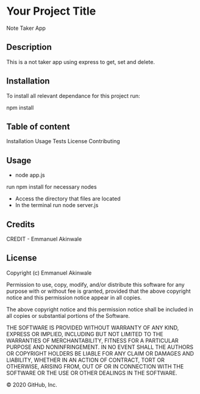 # Your Project Title
 Note Taker App

## Description 
This is a not taker app using express to get, set and delete.





## Installation

To install all relevant dependance for this project run:

npm install

## Table of content
Installation
Usage
Tests
License
Contributing


## Usage 

- node app.js

run npm install for necessary nodes
- Access the directory that files are located
- In the terminal run node server.js






## Credits

CREDIT - Emmanuel Akinwale



## License

Copyright (c) Emmanuel Akinwale

Permission to use, copy, modify, and/or distribute this software for any purpose with or without fee is granted, provided that the above copyright notice and this permission notice appear in all copies.

The above copyright notice and this permission notice shall be included in all copies or substantial portions of the Software.

THE SOFTWARE IS PROVIDED WITHOUT WARRANTY OF ANY KIND, EXPRESS OR IMPLIED, INCLUDING BUT NOT LIMITED TO THE WARRANTIES OF MERCHANTABILITY, FITNESS FOR A PARTICULAR PURPOSE AND NONINFRINGEMENT. IN NO EVENT SHALL THE AUTHORS OR COPYRIGHT HOLDERS BE LIABLE FOR ANY CLAIM OR DAMAGES AND LIABILITY, WHETHER IN AN ACTION OF CONTRACT, TORT OR OTHERWISE, ARISING FROM, OUT OF OR IN CONNECTION WITH THE SOFTWARE OR THE USE OR OTHER DEALINGS IN THE SOFTWARE.

© 2020 GitHub, Inc.
  